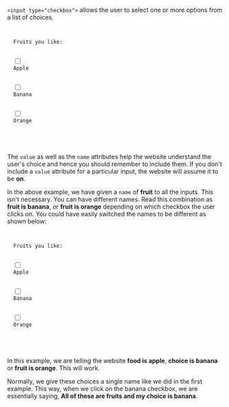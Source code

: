 `<input type="checkbox">` allows the user to select one or more options from a list of choices.

<codeblock language="html" type="lesson">
<code>
<form>
  <label>Fruits you like:</label>
  <br>
  <input type="checkbox" name="fruit" value="apple">
  <label>Apple</label>
  <br>
  <input type="checkbox" name="fruit" value="banana">
  <label>Banana</label>
  <br>
  <input type="checkbox" name="fruit" value="orange">
  <label>Orange</label>
  <br>
</form>
</code>
</codeblock>

The `value` as well as the `name` attributes
help the website understand the user's choice
and
hence you should remember to include them. If
you don't include a `value` attribute for a
particular input, the website will assume
it to be **on**.

In the above example, we have given
a `name` of **fruit** to all the
inputs. This isn't necessary. You
can have different names. Read this
combination as **fruit is banana**,
or **fruit is orange** depending on
which checkbox the user clicks on.
You could have easily switched the names
to be different as shown below:

<codeblock language="html" type="lesson">
<code>
<form>
  <label>Fruits you like:</label>
  <br>
  <input type="checkbox" name="food" value="apple">
  <label>Apple</label>
  <br>
  <input type="checkbox" name="choice" value="banana">
  <label>Banana</label>
  <br>
  <input type="checkbox" name="fruit" value="orange">
  <label>Orange</label>
  <br>
</form>
</code>
</codeblock>

In this example, we are telling the website
**food is apple**, **choice is banana** or
**fruit is orange**. This will work.

Normally, we give these choices a single name like
we did in the first example. This way,
when we click on the banana checkbox,
we are essentially saying, **All of these
are fruits and my choice is banana**.